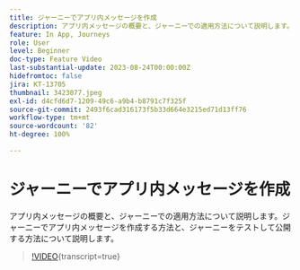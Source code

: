 ```yaml
---
title: ジャーニーでアプリ内メッセージを作成
description: アプリ内メッセージの概要と、ジャーニーでの適用方法について説明します。ジャーニーでアプリ内メッセージを作成する方法と、ジャーニーをテストして公開する方法について説明します。
feature: In App, Journeys
role: User
level: Beginner
doc-type: Feature Video
last-substantial-update: 2023-08-24T00:00:00Z
hidefromtoc: false
jira: KT-13705
thumbnail: 3423077.jpeg
exl-id: d4cfd6d7-1209-49c6-a9b4-b8791c7f325f
source-git-commit: 2493f6cad316173f5b33d664e3215ed71d13ff76
workflow-type: tm+mt
source-wordcount: '82'
ht-degree: 100%

---
```


# ジャーニーでアプリ内メッセージを作成

アプリ内メッセージの概要と、ジャーニーでの適用方法について説明します。ジャーニーでアプリ内メッセージを作成する方法と、ジャーニーをテストして公開する方法について説明します。

>[!VIDEO](https://video.tv.adobe.com/v/3423077/?learn=on){transcript=true}

